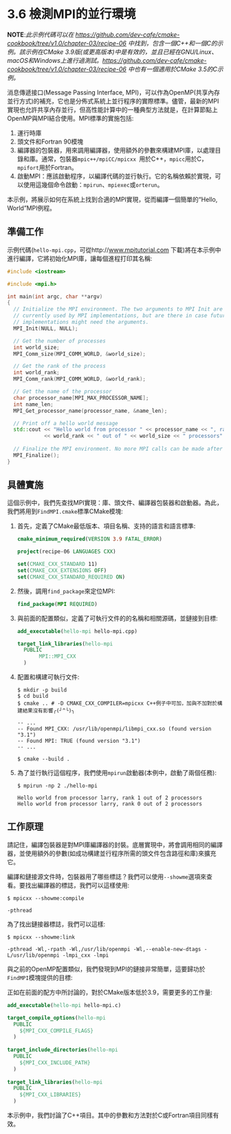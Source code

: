 # 3.6 檢測MPI的並行環境

**NOTE**:*此示例代碼可以在 https://github.com/dev-cafe/cmake-cookbook/tree/v1.0/chapter-03/recipe-06 中找到，包含一個C++和一個C的示例。該示例在CMake 3.9版(或更高版本)中是有效的，並且已經在GNU/Linux、macOS和Windows上進行過測試。https://github.com/dev-cafe/cmake-cookbook/tree/v1.0/chapter-03/recipe-06 中也有一個適用於CMake 3.5的C示例。*

消息傳遞接口(Message Passing Interface, MPI)，可以作為OpenMP(共享內存並行方式)的補充，它也是分佈式系統上並行程序的實際標準。儘管，最新的MPI實現也允許共享內存並行，但高性能計算中的一種典型方法就是，在計算節點上OpenMP與MPI結合使用。MPI標準的實施包括:

1. 運行時庫
2. 頭文件和Fortran 90模塊
3. 編譯器的包裝器，用來調用編譯器，使用額外的參數來構建MPI庫，以處理目錄和庫。通常，包裝器`mpic++/mpiCC/mpicxx `用於C++，`mpicc`用於C，`mpifort`用於Fortran。
4. 啟動MPI：應該啟動程序，以編譯代碼的並行執行。它的名稱依賴於實現，可以使用這幾個命令啟動：`mpirun`、`mpiexec`或`orterun`。

本示例，將展示如何在系統上找到合適的MPI實現，從而編譯一個簡單的“Hello, World”MPI例程。

## 準備工作

示例代碼(`hello-mpi.cpp`，可從http://www.mpitutorial.com 下載)將在本示例中進行編譯，它將初始化MPI庫，讓每個進程打印其名稱:

```c++
#include <iostream>

#include <mpi.h>

int main(int argc, char **argv)
{
  // Initialize the MPI environment. The two arguments to MPI Init are not
  // currently used by MPI implementations, but are there in case future
  // implementations might need the arguments.
  MPI_Init(NULL, NULL);

  // Get the number of processes
  int world_size;
  MPI_Comm_size(MPI_COMM_WORLD, &world_size);

  // Get the rank of the process
  int world_rank;
  MPI_Comm_rank(MPI_COMM_WORLD, &world_rank);

  // Get the name of the processor
  char processor_name[MPI_MAX_PROCESSOR_NAME];
  int name_len;
  MPI_Get_processor_name(processor_name, &name_len);

  // Print off a hello world message
  std::cout << "Hello world from processor " << processor_name << ", rank "
            << world_rank << " out of " << world_size << " processors" << std::endl;
            
  // Finalize the MPI environment. No more MPI calls can be made after this
  MPI_Finalize();
}
```

## 具體實施

這個示例中，我們先查找MPI實現：庫、頭文件、編譯器包裝器和啟動器。為此，我們將用到`FindMPI.cmake`標準CMake模塊:

1. 首先，定義了CMake最低版本、項目名稱、支持的語言和語言標準:

   ```cmake
   cmake_minimum_required(VERSION 3.9 FATAL_ERROR)
   
   project(recipe-06 LANGUAGES CXX)
   
   set(CMAKE_CXX_STANDARD 11)
   set(CMAKE_CXX_EXTENSIONS OFF)
   set(CMAKE_CXX_STANDARD_REQUIRED ON)
   ```

2. 然後，調用`find_package`來定位MPI:

   ```cmake
   find_package(MPI REQUIRED)
   ```

3. 與前面的配置類似，定義了可執行文件的的名稱和相關源碼，並鏈接到目標:

   ```cmake
   add_executable(hello-mpi hello-mpi.cpp)
   
   target_link_libraries(hello-mpi
     PUBLIC
    	  MPI::MPI_CXX
     )
   ```

4. 配置和構建可執行文件:

   ```shell
   $ mkdir -p build
   $ cd build
   $ cmake .. # -D CMAKE_CXX_COMPILER=mpicxx C++例子中可加，加與不加對於構建結果沒有影響╭(╯^╰)╮
   
   -- ...
   -- Found MPI_CXX: /usr/lib/openmpi/libmpi_cxx.so (found version "3.1")
   -- Found MPI: TRUE (found version "3.1")
   -- ...
   
   $ cmake --build .
   ```

5. 為了並行執行這個程序，我們使用`mpirun`啟動器(本例中，啟動了兩個任務):

   ```shell
   $ mpirun -np 2 ./hello-mpi
   
   Hello world from processor larry, rank 1 out of 2 processors
   Hello world from processor larry, rank 0 out of 2 processors
   ```

## 工作原理

請記住，編譯包裝器是對MPI庫編譯器的封裝。底層實現中，將會調用相同的編譯器，並使用額外的參數(如成功構建並行程序所需的頭文件包含路徑和庫)來擴充它。

編譯和鏈接源文件時，包裝器用了哪些標誌？我們可以使用`--showme`選項來查看。要找出編譯器的標誌，我們可以這樣使用:

```shell
$ mpicxx --showme:compile

-pthread
```

為了找出鏈接器標誌，我們可以這樣:

```shell
$ mpicxx --showme:link

-pthread -Wl,-rpath -Wl,/usr/lib/openmpi -Wl,--enable-new-dtags -L/usr/lib/openmpi -lmpi_cxx -lmpi
```

與之前的OpenMP配置類似，我們發現到MPI的鏈接非常簡單，這要歸功於`FindMPI`模塊提供的目標:

正如在前面的配方中所討論的，對於CMake版本低於3.9，需要更多的工作量:

```cmake
add_executable(hello-mpi hello-mpi.c)

target_compile_options(hello-mpi
  PUBLIC
  	${MPI_CXX_COMPILE_FLAGS}
  )
  
target_include_directories(hello-mpi
  PUBLIC
  	${MPI_CXX_INCLUDE_PATH}
  )
  
target_link_libraries(hello-mpi
  PUBLIC
  	${MPI_CXX_LIBRARIES}
  )
```

本示例中，我們討論了C++項目。其中的參數和方法對於C或Fortran項目同樣有效。

